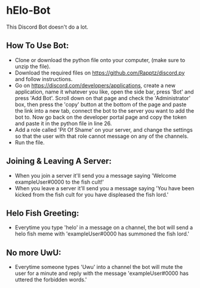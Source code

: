 # hElo-Bot
This Discord Bot doesn't do a lot. 

How To Use Bot:
---------------
- Clone or download the python file onto your computer, (make sure to unzip the file).
- Download the required files on https://github.com/Rapptz/discord.py and follow instructions.
- Go on https://discord.com/developers/applications, create a new application, name it whatever you like, open the side bar, press 'Bot' and press 'Add Bot'. Scroll down on that page and check the 'Administrator' box, then press the 'copy' button at the bottom of the page and paste the link into a new tab, connect the bot to the server you want to add the bot to. Now go back on the developer portal page and copy the token and paste it in the python file in line 26.
- Add a role called 'Pit Of Shame' on your server, and change the settings so that the user with that role cannot message on any of the channels.
- Run the file.

Joining & Leaving A Server:
----------------------------
- When you join a server it'll send you a message saying 'Welcome exampleUser#0000 to the fish cult!'
- When you leave a server it'll send you a message saying 'You have been kicked from the fish cult for you have displeased the fish lord.'

Helo Fish Greeting:
-------------------
- Everytime you type 'helo' in a message on a channel, the bot will send a helo fish meme with 'exampleUser#0000 has summoned the fish lord.'

No more UwU:
------------
- Everytime someone types 'Uwu' into a channel the bot will mute the user for a minute and reply with the message 'exampleUser#0000 has uttered the forbidden words.'
